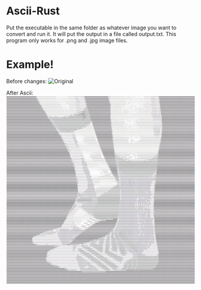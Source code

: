 ﻿# Ascii-Rust

Put the executable in the same folder as whatever image you want to convert and run it. It will put the output in a file called output.txt. This program only works for .png and .jpg image files.

# Example!

Before changes:
![Original](https://github.com/FeistyKit/Ascii-Rust/blob/main/socks.png?raw=true)

After Ascii:
![After Ascii](https://github.com/FeistyKit/Ascii-Rust/blob/main/socks-ascii.png?raw=true)
